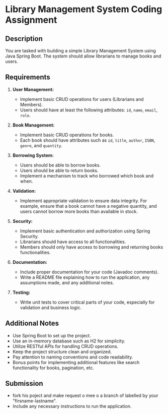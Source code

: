 # Library Management System Coding Assignment

## Description

You are tasked with building a simple Library Management System using Java Spring Boot. The system should allow librarians to manage books and users.

## Requirements

1. **User Management:**
   - Implement basic CRUD operations for users (Librarians and Members).
   - Users should have at least the following attributes: `id`, `name`, `email`, `role`.

2. **Book Management:**
   - Implement basic CRUD operations for books.
   - Each book should have attributes such as `id`, `title`, `author`, `ISBN`, `genre`, and `quantity`.

3. **Borrowing System:**
   - Users should be able to borrow books.
   - Users should be able to return books.
   - Implement a mechanism to track who borrowed which book and when.

4. **Validation:**
   - Implement appropriate validation to ensure data integrity. For example, ensure that a book cannot have a negative quantity, and users cannot borrow more books than available in stock.

5. **Security:**
   - Implement basic authentication and authorization using Spring Security.
   - Librarians should have access to all functionalities.
   - Members should only have access to borrowing and returning books functionalities.

6. **Documentation:**
   - Include proper documentation for your code (Javadoc comments).
   - Write a README file explaining how to run the application, any assumptions made, and any additional notes.

7. **Testing:**
   - Write unit tests to cover critical parts of your code, especially for validation and business logic.

## Additional Notes

- Use Spring Boot to set up the project.
- Use an in-memory database such as H2 for simplicity.
- Utilize RESTful APIs for handling CRUD operations.
- Keep the project structure clean and organized.
- Pay attention to naming conventions and code readability.
- Bonus points for implementing additional features like search functionality for books, pagination, etc.

## Submission

- fork his poject and make request o mee o a branch of labelled by your "firsname-lastname".
- Include any necessary instructions to run the application.
